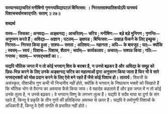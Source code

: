 **यस्यानवद्याचरितं मनीषिणो** **गृणन्त्यविद्यापटलं बिभित्सव: ।** **निरस्तसाश्यातिशयोऽपि यत्स्वयं** **पिशाचचर्यामचरद्गति: सताम् ॥ २७॥** 

**शब्दार्थ** 

**यस्य—** **जिसका** **; अनवद्य—** **अङ्क्षनद्य** **; आचरितम्—** **चरित्र** **; मनीषिण:—** **बड़े बड़े मुनिगण** **; गृणन्ति—** **अनुगमन करते हैं** **;** **अविद्या—** **अज्ञान** **; पटलम्—** **ङ्क्षपड** **; बिभित्सव:—** **उखाड़ फेंकने के लिए इच्छुक** **; निरस्त—** **निरस्त किया हुआ** **; साश्य—** **समता** **;** **अतिशय:—** **महानता** **; अपि—** **के बावजूद** **; यत्—** **क्योंकि** **; स्वयम्—** **स्वयं** **; पिशाच—** **पिशाच, शैतान** **; चर्याम्—** **कार्यकलाप** **;** **अचरत्—** **सश्पन्न किया** **; गति:—** **गन्तव्य** **; सताम्—** **भगवद्भक्तों का।** **.** 

**यद्यपि भौतिक जगत में न तो कोई भगवान् शिव के बराबर है, न उनसे बढ़कर है और** **अविद्या के समूह को छिन्न-भिन्न करने के लिए उनके अङ्क्षनद्य चरित्र का महात्माओं द्वारा** **अनुसरण किया जाता है फिर भी वे सारे भगवद्भक्तों को मोक्ष प्रदान करने के लिए ऐसे बने** **रहते हैं जैसे कोई पिशाच हो।** **तात्पर्य :** शिवजी के असंस्कृत, पीशाचीय गुण कभी भी निन्दनीय नहीं होते, क्योंकि वे भगवान् के निष्ठावान भक्तों को सिखाते हैं कि भौतिक भोग से वैराग्य का अवयास कैसे किया जाय। वे महादेव कहलाते हैं और इस जगत में न तो कोई उनके तुल्य है, न उनसे बढ़कर। वे भगवान् विष्णु के लगभग तुल्य हैं। यद्यपि वे सदैव माया या दुर्गा के संग रहते हैं, किन्तु वे प्रकृति के तीन गुणों की प्रतिकि्रया अवस्था से ऊपर हैं। यद्यपि वे तमोगुणी पिशाचों के अधिकारी हैं, किन्तु वे ऐसी संगति से प्रभावित नहीं होते।  